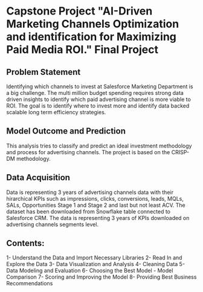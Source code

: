 # Capstone Project "AI-Driven Marketing Channels Optimization and identification for Maximizing Paid Media ROI." Final Project

## Problem Statement
Identifying which channels to invest at Salesforce Marketing Department is a big challenge. The multi million budget spending requires strong data driven insights to identify which paid advertising channel is more viable to ROI. The goal is to identify where to invest more and identify data backed scalable long term efficiency strategies.

## Model Outcome and Prediction
This analysis tries to classify and predict an ideal investment methodology and process for advertising channels. The project is based on the CRISP-DM methodology.

## Data Acquisition
Data is representing 3 years of advertising channels data with their hirarchical KPIs such as impressions, clicks, conversions, leads, MQLs, SALs, Opportunities Stage 1 and Stage 2 and last but not least ACV. The dataset has been downloaded from Snowflake table connected to Salesforce CRM. The data is representing 3 years of KPIs downloaded on advertising channels segments level.

## Contents:
1- Understand the Data and Import Necessary Libraries
2- Read In and Explore the Data
3- Data Visualization and Analysis
4- Cleaning Data
5- Data Modeling and Evaluation
6- Choosing the Best Model - Model Comparison
7- Scoring and Improving the Model
8- Providing Best Business Recommendations

